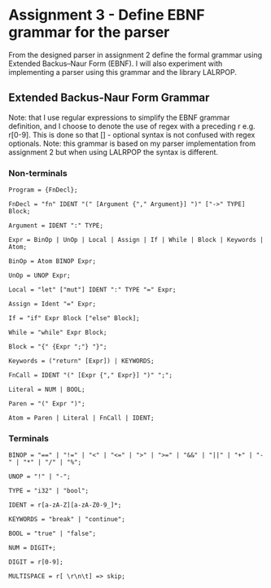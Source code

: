 # Assignment 3 - Define EBNF grammar for the parser
From the designed parser in assignment 2 define the formal
grammar using Extended Backus–Naur Form (EBNF).
I will also experiment with implementing a parser using this grammar and the library LALRPOP.

## Extended Backus-Naur Form Grammar
Note: that I use regular expressions to simplify the EBNF grammar definition,
and I choose to denote the use of regex with a preceding r e.g. r[0-9].
This is done so that [] - optional syntax is not confused with regex optionals.
Note: this grammar is based on my parser implementation from assignment 2 but when using LALRPOP the syntax is different.

### Non-terminals
```EBNF
Program = {FnDecl};

FnDecl = "fn" IDENT "(" [Argument {"," Argument}] ")" ["->" TYPE] Block;

Argument = IDENT ":" TYPE;

Expr = BinOp | UnOp | Local | Assign | If | While | Block | Keywords | Atom;

BinOp = Atom BINOP Expr;

UnOp = UNOP Expr;

Local = "let" ["mut"] IDENT ":" TYPE "=" Expr;

Assign = Ident "=" Expr;

If = "if" Expr Block ["else" Block];

While = "while" Expr Block;

Block = "{" {Expr ";"} "}";

Keywords = ("return" [Expr]) | KEYWORDS;

FnCall = IDENT "(" [Expr {"," Expr}] ")" ";";

Literal = NUM | BOOL;

Paren = "(" Expr ")";

Atom = Paren | Literal | FnCall | IDENT;
```

### Terminals
```EBNF
BINOP = "==" | "!=" | "<" | "<=" | ">" | ">=" | "&&" | "||" | "+" | "-" | "*" | "/" | "%";

UNOP = "!" | "-";

TYPE = "i32" | "bool";

IDENT = r[a-zA-Z][a-zA-Z0-9_]*;

KEYWORDS = "break" | "continue";

BOOL = "true" | "false";

NUM = DIGIT+;

DIGIT = r[0-9];

MULTISPACE = r[ \r\n\t] => skip;
```

